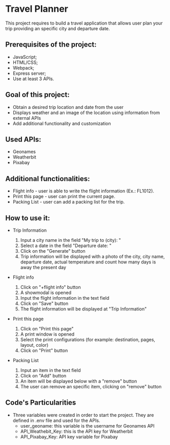 # Travel Planner
This project requires to build a travel application that allows user plan your trip providing an specific city and departure date.

## Prerequisites of the project:
* JavaScript;
* HTML/CSS;
* Webpack;
* Express server;
* Use at least 3 APIs.

## Goal of this project:
* Obtain a desired trip location and date from the user
* Displays weather and an image of the location using information from external APIs
* Add additional functionality and customization

## Used APIs:
* Geonames
* Weatherbit
* Pixabay

## Additional functionalities:
* Flight info - user is able to write the flight information (Ex.: FL1012).
* Print this page - user can print the current page.
* Packing List - user can add a packing list for the trip.

## How to use it:
* Trip Information
    1. Input a city name in the field "My trip to (city): "
    1. Select a date in the field "Departure date: "
    1. Click on the "Generate" button
    1. Trip information will be displayed with a photo of the city, city name, departure date, actual temperature and count how many days is away the present day

* Flight info
    1. Click on "+flight info" button
    1. A showmodal is opened
    1. Input the flight information in the text field
    1. Click on "Save" button
    1. The flight information will be displayed at "Trip Information"

* Print this page
    1. Click on "Print this page"
    1. A print window is opened
    1. Select the print configurations (for example: destination, pages, layout, color)
    1. Click on "Print" button

* Packing List
    1. Input an item in the text field
    1. Click on "Add" button
    1. An item will be displayed below with a "remove" button
    1. The user can remove an specific item, clicking on "remove" button 

## Code's Particularities
* Three variables were created in order to start the project. They are defined in .env file and used for the APIs.
    * user_geoname: this variable is the username for Geonames API
    * API_Weathebit_Key: this is the API key for Weatherbit
    * API_Pixabay_Key: API key variable for Pixabay